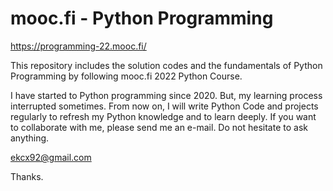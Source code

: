 # mooc.fi - Python Programming

https://programming-22.mooc.fi/

This repository includes the solution codes and the fundamentals of Python Programming by following mooc.fi 2022 Python Course.

I have started to Python programming since 2020. But, my learning process interrupted sometimes. From now on, I will write Python Code and projects regularly to refresh my Python knowledge and to learn deeply.
If you want to collaborate with me, please send me an e-mail. Do not hesitate to ask anything.

ekcx92@gmail.com

Thanks.
